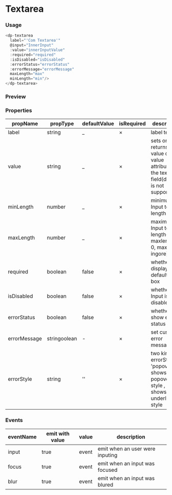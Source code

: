 # Textarea

### Usage

```js
<dp-textarea
  label="'Com Textarea'"
  @input="InnerInput"
  :value="innerInputValue"
  :required="required"
  :isDisabled="isDisabled"
  :errorStatus="errorStatus"
  :errorMessage="errorMessage"
  maxLength="max"
  minLength="min"/>
</dp-textarea>
```
### Preview
<!-- STORY -->

### Properties

| propName    | propType   | defaultValue| isRequired | description |
|-------------|------------|-------------|------------|-------------|
| label       | string     | _           | ×          | label text |
| value       | string     | _           | ×          | sets or returns the value of the value attribute of the text field(decimal is not supported) |
| minLength   | number     | _           | ×          | minimum Input text length |
| maxLength   | number     | _           | ×          | maximum Input text length(when maxlength is 0, maxlength ingore) |
| required | boolean    | false       | ×          | whether to display the default input box |
| isDisabled | boolean    | false       | ×          | whether Input is disabled |
| errorStatus | boolean    | false       | ×          | whether to show error status |
| errorMessage | stringoolean    | -       | ×          | set custom error message |
| errorStyle   |  string     |   ''     |   ×        |  two kinds of errorStyle, 'popover' shows popover style , '' shows underline style       |

### Events
| eventName     | emit with value |  value  | description |
|---------------|-----------------|---------  |---------  |
| input         |        true     | event | emit when an user were inputing|
| focus         |        true     | event | emit when an input was focused|
| blur          |        true     | event | emit when an input was blured|
